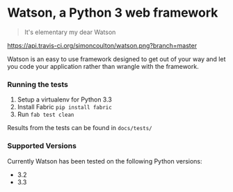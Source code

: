 # Watson, a Python 3 web framework

> It's elementary my dear Watson

https://api.travis-ci.org/simoncoulton/watson.png?branch=master

Watson is an easy to use framework designed to get out of your way and let you code your application rather than wrangle with the framework.

### Running the tests

1. Setup a virtualenv for Python 3.3
2. Install Fabric `pip install fabric` 
3. Run `fab test clean`

Results from the tests can be found in `docs/tests/`

### Supported Versions
Currently Watson has been tested on the following Python versions:

* 3.2
* 3.3



